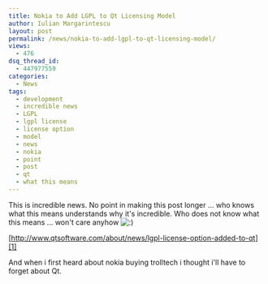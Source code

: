 ```yaml
---
title: Nokia to Add LGPL to Qt Licensing Model
author: Iulian Margarintescu
layout: post
permalink: /news/nokia-to-add-lgpl-to-qt-licensing-model/
views:
  - 476
dsq_thread_id:
  - 447977559
categories:
  - News
tags:
  - development
  - incredible news
  - LGPL
  - lgpl license
  - license option
  - model
  - news
  - nokia
  - point
  - post
  - qt
  - what this means
---
```

This is incredible news. No point in making this post longer ... who knows what this means understands why it's incredible. Who does not know what this means ... won't care anyhow <img src="http://www.erata.net/wp-includes/images/smilies/icon_smile.gif" alt=":)" class="wp-smiley" /> 

[http://www.qtsoftware.com/about/news/lgpl-license-option-added-to-qt][1]

And when i first heard about nokia buying trolltech i thought i'll have to forget about Qt.

 [1]: http://www.qtsoftware.com/about/news/lgpl-license-option-added-to-qt "LGPL License Option Added to Qt "